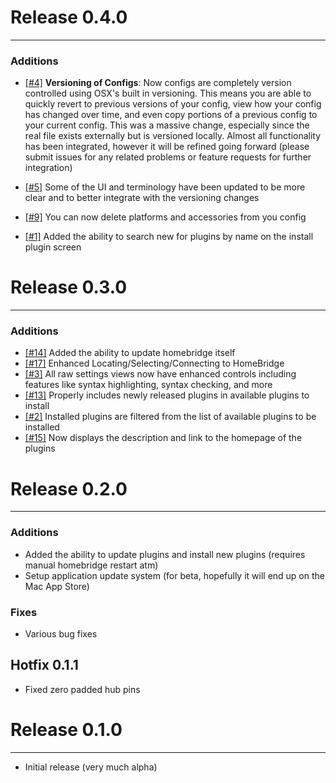 # Release 0.4.0
---------------
### Additions
+ [[#4]](https://github.com/KraigM/HomeBridgeController/issues/4)	**Versioning of Configs**: Now configs are completely version controlled using OSX's built in versioning. This means you are able to quickly revert to previous versions of your config, view how your config has changed over time, and even copy portions of a previous config to your current config. This was a massive change, especially since the real file exists externally but is versioned locally. Almost all functionality has been integrated, however it will be refined going forward (please submit issues for any related problems or feature requests for further integration)

+ [[#5]](https://github.com/KraigM/HomeBridgeController/issues/5)	Some of the UI and terminology have been updated to be more clear and to better integrate with the versioning changes

+ [[#9]](https://github.com/KraigM/HomeBridgeController/issues/9)	You can now delete platforms and accessories from you config

+ [[#1]](https://github.com/KraigM/HomeBridgeController/issues/1)	Added the ability to search new for plugins by name on the install plugin screen



# Release 0.3.0
---------------
### Additions
+ [[#14]](https://github.com/KraigM/HomeBridgeController/issues/14)	Added the ability to update homebridge itself
+ [[#17]](https://github.com/KraigM/HomeBridgeController/issues/17)	Enhanced Locating/Selecting/Connecting to HomeBridge
+ [[#3]](https://github.com/KraigM/HomeBridgeController/issues/3)	All raw settings views now have enhanced controls including features like syntax highlighting, syntax checking, and more
+ [[#13]](https://github.com/KraigM/HomeBridgeController/issues/13)	Properly includes newly released plugins in available plugins to install
+ [[#2]](https://github.com/KraigM/HomeBridgeController/issues/2)	Installed plugins are filtered from the list of available plugins to be installed
+ [[#15]](https://github.com/KraigM/HomeBridgeController/issues/15)	Now displays the description and link to the homepage of the plugins



# Release 0.2.0
---------------
### Additions
+ Added the ability to update plugins and install new plugins (requires manual homebridge restart atm)
+ Setup application update system (for beta, hopefully it will end up on the Mac App Store)

### Fixes
- Various bug fixes


## Hotfix 0.1.1

- Fixed zero padded hub pins



# Release 0.1.0
---------------
+ Initial release (very much alpha)
